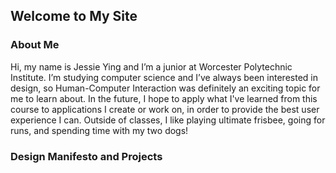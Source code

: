 ## Welcome to My Site

### About Me
Hi, my name is Jessie Ying and I’m a junior at Worcester Polytechnic Institute. I’m studying computer science and I’ve always been interested in design, so Human-Computer Interaction was definitely an exciting topic for me to learn about. In the future, I hope to apply what I've learned from this course to applications I create or work on, in order to provide the best user experience I can. Outside of classes, I like playing ultimate frisbee, going for runs, and spending time with my two dogs!


### Design Manifesto and Projects


